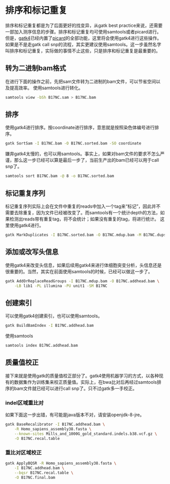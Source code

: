 # 排序和标记重复
排序和标记重复都是为了后面更好的找变异，从gatk best practice来说，还需要一部加入测序信息的步骤。排序和标记重复均可使用samtools或者picard进行。但是，[gatk4](https://software.broadinstitute.org/gatk/download)已经内置了[picard](https://broadinstitute.github.io/picard/)的全部功能，这里将会使用gatk4进行这些操作。如果是不是走gatk call snp的流程，其实更建议使用samtools。这一步虽然名字叫排序和标记重复，实际做的事情不止这些，只是排序和标记重复是最重要的。

## 转为二进制bam格式
在进行下面的操作之前，先把sam文件转为二进制的bam文件，可以节省空间以及提高效率。
使用samtools进行转化。
```bash
samtools view -bSh B17NC.sam > B17NC.bam
```

## 排序
使用gatk4进行排序。按coordinate进行排序，意思就是按照染色体编号进行排序。
```bash
gatk SortSam -I B17NC.bam -O B17NC.sorted.bam -SO coordinate
```

嫌弃gatk4太慢的，也可以用samtools。事实上，如果对bam文件的要求不怎么严谨，那么这一步已经可以算是最后一步了，当前生产出的bam已经可以用于call snp了。
```bash
samtools sort B17NC.bam -@ 8 -o B17NC.sorted.bam
```

## 标记重复序列
标记重复序列实际上会在文件中重复的reads中加入一个tag来“标记”，因此并不需要去除重复，因为文件已经被改变了。而samtools有一个统计depth的方法，如果检测出reads带有重复tag，将不会统计；如果没有重复的tag，将进行统计。
这里使用gatk4进行。

```bash
gatk MarkDuplicates -I B17NC.sorted.bam -O B17NC.mdup.bam -M B17NC.dups.txt
```

## 添加或改写头信息
使用gatk4来改变头信息，如果后续用gatk4来进行体细胞突变分析，头信息还是很重要的。当然，其实在前面使用samtools的时候，已经可以做这一步了。
```bash
gatk AddOrReplaceReadGroups -I B17NC.mdup.bam -O B17NC.addhead.bam \
	-LB lib1 -PL illumina -PU unit1 -SM B17NC
```

## 创建索引
可以使用gatk4创建索引，也可以使用samtools。
```bash
gatk BuildBamIndex -I B17NC.addhead.bam
```

使用samtools
```bash
samtools index B17NC.addhead.bam
```

## 质量值校正
接下来就是使用gatk的质量值校正部分了。gatk4使用机器学习的方式，以各种现有的数据集作为训练集来校正质量值。实际上，在bwa比对后再经过samtools排序的bam文件就已经可以进行call snp了。只不过gatk多一手校正。

### indel区域重比对
如果下面这一步出错，有可能是java版本不对，请安装openjdk-8-jre。
```bash
gatk BaseRecalibrator -I B17NC.addhead.bam \
	-R Homo_sapiens_assembly38.fasta \
	--known-sites Mills_and_1000G_gold_standard.indels.b38.vcf.gz \
	-O B17NC.recal.table
```

### 重比对区域校正
```bash
gatk ApplyBQSR -R Homo_sapiens_assembly38.fasta \
	-I B17NC.addhead.bam \
	--bqsr B17NC.recal.table \
	-O B17NC.final.bam
```







